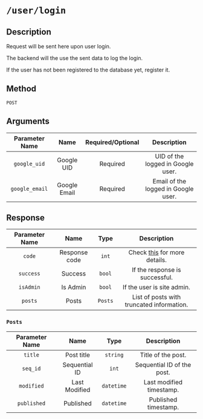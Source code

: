 # `/user/login`

## Description

Request will be sent here upon user login.

The backend will the use the sent data to log the login.

If the user has not been registered to the database yet, register it.

## Method

`POST`

## Arguments

Parameter Name | Name | Required/Optional | Description
:---: | :---: | :---: | :---:
`google_uid` | Google UID | Required | UID of the logged in Google user.
`google_email` | Google Email | Required | Email of the logged in Google user.

## Response

Parameter Name | Name | Type | Description
:---: | :---: | :---: | :---:
`code` | Response code | `int` | Check [this](/doc/response_code.md) for more details.
`success` | Success | `bool` | If the response is successful.
`isAdmin` | Is Admin | `bool` | If the user is site admin.
`posts` | Posts | `Posts` | List of posts with truncated information.

### `Posts`

Parameter Name | Name | Type | Description
:---: | :---: | :---: | :---:
`title` | Post title | `string` | Title of the post.
`seq_id` | Sequential ID | `int` | Sequential ID of the post.
`modified` | Last Modified | `datetime` | Last modified timestamp.
`published` | Published | `datetime` | Published timestamp.
